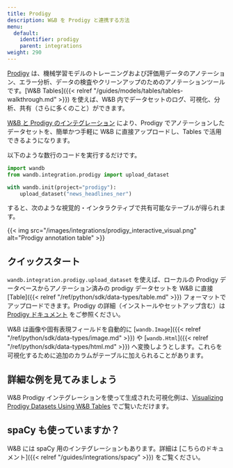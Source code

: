 ```yaml
---
title: Prodigy
description: W&B を Prodigy と連携する方法
menu:
  default:
    identifier: prodigy
    parent: integrations
weight: 290
---
```


[Prodigy](https://prodi.gy/) は、機械学習モデルのトレーニングおよび評価用データのアノテーション、エラー分析、データの検査やクリーンアップのためのアノテーションツールです。[W&B Tables]({{< relref "/guides/models/tables/tables-walkthrough.md" >}}) を使えば、W&B 内でデータセットのログ、可視化、分析、共有（さらに多くのこと）ができます。

[W&B と Prodigy のインテグレーション](https://github.com/wandb/wandb/blob/master/wandb/integration/prodigy/prodigy.py) により、Prodigy でアノテーションしたデータセットを、簡単かつ手軽に W&B に直接アップロードし、Tables で活用できるようになります。

以下のような数行のコードを実行するだけです。

```python
import wandb
from wandb.integration.prodigy import upload_dataset

with wandb.init(project="prodigy"):
    upload_dataset("news_headlines_ner")
```

すると、次のような視覚的・インタラクティブで共有可能なテーブルが得られます。

{{< img src="/images/integrations/prodigy_interactive_visual.png" alt="Prodigy annotation table" >}}

## クイックスタート

`wandb.integration.prodigy.upload_dataset` を使えば、ローカルの Prodigy データベースからアノテーション済みの prodigy データセットを W&B に直接 [Table]({{< relref "/ref/python/sdk/data-types/table.md" >}}) フォーマットでアップロードできます。Prodigy の詳細（インストールやセットアップ含む）は [Prodigy ドキュメント](https://prodi.gy/docs/) をご参照ください。

W&B は画像や固有表現フィールドを自動的に [`wandb.Image`]({{< relref "/ref/python/sdk/data-types/image.md" >}}) や [`wandb.Html`]({{< relref "/ref/python/sdk/data-types/html.md" >}}) へ変換しようとします。これらを可視化するために追加のカラムがテーブルに加えられることがあります。

## 詳細な例を見てみましょう

W&B Prodigy インテグレーションを使って生成された可視化例は、[Visualizing Prodigy Datasets Using W&B Tables](https://wandb.ai/kshen/prodigy/reports/Visualizing-Prodigy-Datasets-Using-W-B-Tables--Vmlldzo5NDE2MTc) でご覧いただけます。

## spaCy も使っていますか？

W&B には spaCy 用のインテグレーションもあります。詳細は [こちらのドキュメント]({{< relref "/guides/integrations/spacy" >}}) をご覧ください。